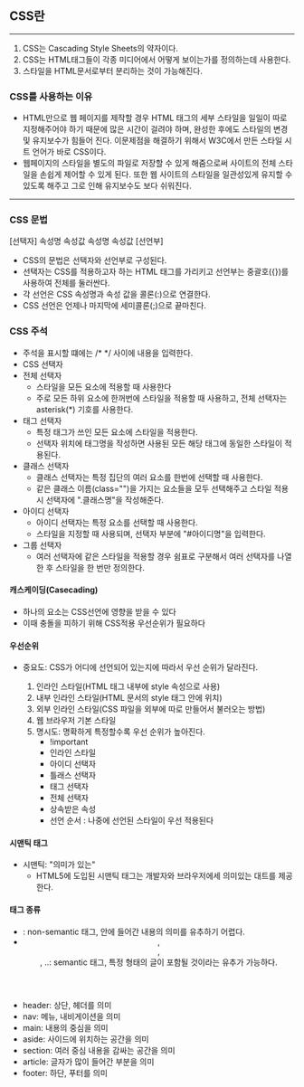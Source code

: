 ## CSS란
---
1. CSS는 Cascading Style Sheets의 약자이다.
2. CSS는 HTML태그들이 각종 미디어에서 어떻게 보이는가를 정의하는데 사용한다.
3. 스타일을 HTML문서로부터 분리하는 것이 가능해진다.
### CSS를 사용하는 이유
- HTML만으로 웹 페이지를 제작할 경우 HTML 태그의 세부 스타일을 일일이 따로 지정해주어야 하기 때문에 많은 시간이 걸려야 하며, 완성한 후에도 스타일의 변경 및 유지보수가 힘들어 진다.
이문제점을 해결하기 위해서 W3C에서 만든 스타일 시트 언어가 바로 CSS이다.
- 웹페이지의 스타일을 별도의 파일로 저장할 수 있게 해줌으로써 사이트의 전체 스타일을 손쉽게 제어할 수 있게 된다. 또한 웹 사이트의 스타일을 일관성있게 유지할 수 있도록 해주고 그로 인해 유지보수도 보다 쉬워진다.
---


### CSS 문법
[선택자] 속성명  속성값  속성명  속성값
                [선언부]

- CSS의 문법은 선택자와 선언부로 구성된다.
- 선택자는 CSS를 적용하고자 하는 HTML 태그를 가리키고 선언부는 중괄호({})를 사용하여 전체를 둘러싼다.
- 각 선언은 CSS 속성명과 속성 값을 콜론(:)으로 연결한다.
- CSS 선언은 언제나 마지막에 세미콜론(;)으로 끝마친다.

### CSS 주석
- 주석을 표시할 떄에는 /* */ 사이에 내용을 입력한다.
- CSS 선택자
- 전체 선택자
  - 스타일을 모든 요소에 적용할 때 사용한다
  - 주로 모든 하위 요소에 한꺼번에 스타일을 적용할 때 사용하고, 전체 선택자는 asterisk(*) 기호를 사용한다.
- 태그 선택자
  - 특정 태그가 쓰인 모든 요소에 스타일을 적용한다.
  - 선택자 위치에 태그명을 작성하면 사용된 모든 해당 태그에 동일한 스타일이 적용된다.
- 클래스 선택자
  - 클래스 선택자는 특정 집단의 여러 요소를 한번에 선택할 때 사용한다.
  - 같은 클래스 이름(class="")을 가지는 요소들을 모두 선택해주고 스타일 적용 시 선택자에 ".클래스명"을 작성해준다.
- 아이디 선택자
  - 아이디 선택자는 특정 요소를 선택할 때 사용한다.
  - 스타일을 지정할 때 사용되며, 선택자 부분에 "#아이디명"을 입력한다.
- 그룹 선택자
  - 여러 선택자에 같은 스타일을 적용할 경우 쉼표로 구분해서 여러 선택자를 나열한 후 스타일을 한 번만 정의한다.

#### 캐스케이딩(Casecading)
  - 하나의 요소는 CSS선언에 영향을 받을 수 있다
  - 이때 충돌을 피하기 위해 CSS적용 우선순위가 필요하다

#### 우선순위

  - 중요도: CSS가 어디에 선언되어 있는지에 따라서 우선 순위가 달라진다.

    1. 인라인 스타일(HTML 태그 내부에 style 속성으로 사용)
    2. 내부 인라인 스타일(HTML 문서의 style 태그 안에 위치)
    3. 외부 인라인 스타일(CSS 파일을 외부에 따로 만들어서 불러오는 방법)
    4. 웹 브라우저 기본 스타일
    5. 명시도: 명확하게 특정할수록 우선 순위가 높아진다.
       - !important
       - 인라인 스타일
       - 아이디 선택자
       - 틀래스 선택자
       - 태그 선택자
       - 전체 선택자
       - 상속받은 속성
       - 선언 순서 : 나중에 선언된 스타일이 우선 적용된다
#### 시맨틱 태그
- 시맨틱: "의미가 있는"
  - HTML5에 도입된 시맨틱 태그는 개발자와 브라우저에세 의미있는 대트를 제공한다.
    
#### 태그 종류
  - <div>: non-semantic 태그, 안에 들어간 내용의 의미를 유추하기 어렵다.
  - <header>, <footer>, <main>, ..: semantic 태그, 특정 형태의 글이 포함될 것이라는 유추가 가능하다.
  - header: 상단, 헤더를 의미
  - nav: 메뉴, 내비게이션을 의미
  - main: 내용의 중심을 의미
  - aside: 사이드에 위치하는 공간을 의미
  - section: 여러 중심 내용을 감싸는 공간을 의미
  - article: 글자가 많이 들어간 부분을 의미
  - footer: 하단, 푸터를 의미
